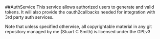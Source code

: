 ##AuthService
This service allows authorized users to generate and valid tokens.
It will also provide the oauth2callbacks needed for integration with 3rd party auth services.

Note that unless specified otherwise, all copyrightable material in any git repository managed by me (Stuart C Smith) is licensed under the GPLv3